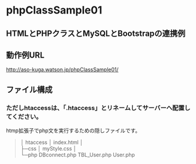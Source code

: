 # phpClassSample01
## HTMLとPHPクラスとMySQLとBootstrapの連携例

## 動作例URL
http://aso-kuga.watson.jp/phpClassSample01/

## ファイル構成
### ただしhtaccessは、「.htaccess」とリネームしてサーバーへ配置してください。
htmp拡張子でphp文を実行するための隠しファイルです。

> │  htaccess
> │  index.html
> │  
> ├─css
> │      myStyle.css
> │      
> └─php
>         DBconnect.php
>         TBL_User.php
>         User.php


